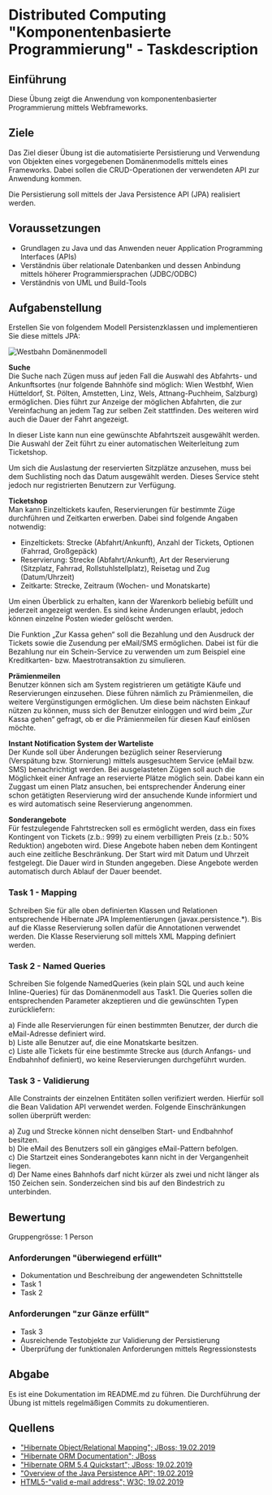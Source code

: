 # Distributed Computing "Komponentenbasierte Programmierung" - Taskdescription

## Einführung
Diese Übung zeigt die Anwendung von komponentenbasierter Programmierung mittels Webframeworks.

## Ziele

Das Ziel dieser Übung ist die automatisierte Persistierung und Verwendung von Objekten eines vorgegebenen Domänenmodells mittels eines Frameworks. Dabei sollen die CRUD-Operationen der verwendeten API zur Anwendung kommen.

Die Persistierung soll mittels der Java Persistence API (JPA) realisiert werden.

## Voraussetzungen

* Grundlagen zu Java und das Anwenden neuer Application Programming Interfaces (APIs)
* Verständnis über relationale Datenbanken und dessen Anbindung mittels höherer Programmiersprachen (JDBC/ODBC)
* Verständnis von UML und Build-Tools

## Aufgabenstellung

Erstellen Sie von folgendem Modell Persistenzklassen und implementieren Sie diese mittels JPA:

![Westbahn Domänenmodell](design/Westbahn.svg)

**Suche**  
Die Suche nach Zügen muss auf jeden Fall die Auswahl des Abfahrts- und Ankunftsortes (nur folgende Bahnhöfe sind möglich: Wien Westbhf, Wien Hütteldorf, St. Pölten, Amstetten, Linz, Wels, Attnang-Puchheim, Salzburg) ermöglichen. Dies führt zur Anzeige der möglichen Abfahrten, die zur Vereinfachung an jedem Tag zur selben Zeit stattfinden. Des weiteren wird auch die Dauer der Fahrt angezeigt.

In dieser Liste kann nun eine gewünschte Abfahrtszeit ausgewählt werden. Die Auswahl der Zeit führt zu einer automatischen Weiterleitung zum Ticketshop.

Um sich die Auslastung der reservierten Sitzplätze anzusehen, muss bei dem Suchlisting noch das Datum ausgewählt werden. Dieses Service steht jedoch nur registrierten Benutzern zur Verfügung.

**Ticketshop**  
Man kann Einzeltickets kaufen, Reservierungen für bestimmte Züge durchführen und Zeitkarten erwerben. Dabei sind folgende Angaben notwendig:

* Einzeltickets: Strecke (Abfahrt/Ankunft), Anzahl der Tickets, Optionen (Fahrrad, Großgepäck)
* Reservierung: Strecke (Abfahrt/Ankunft), Art der Reservierung (Sitzplatz, Fahrrad, Rollstuhlstellplatz), Reisetag und Zug (Datum/Uhrzeit)
* Zeitkarte: Strecke, Zeitraum (Wochen- und Monatskarte)

Um einen Überblick zu erhalten, kann der Warenkorb beliebig befüllt und jederzeit angezeigt werden. Es sind keine Änderungen erlaubt, jedoch können einzelne Posten wieder gelöscht werden.

Die Funktion „Zur Kassa gehen“ soll die Bezahlung und den Ausdruck der Tickets sowie die Zusendung per eMail/SMS ermöglichen. Dabei ist für die Bezahlung nur ein Schein-Service zu verwenden um zum Beispiel eine Kreditkarten- bzw. Maestrotransaktion zu simulieren.

**Prämienmeilen**  
Benutzer können sich am System registrieren um getätigte Käufe und Reservierungen einzusehen. Diese führen nämlich zu Prämienmeilen, die weitere Vergünstigungen ermöglichen. Um diese beim nächsten Einkauf nützen zu können, muss sich der Benutzer einloggen und wird beim „Zur Kassa gehen“ gefragt, ob er die Prämienmeilen für diesen Kauf einlösen möchte.

**Instant Notification System der Warteliste**  
Der Kunde soll über Änderungen bezüglich seiner Reservierung (Verspätung bzw. Stornierung) mittels ausgesuchtem Service (eMail bzw. SMS) benachrichtigt werden. Bei ausgelasteten Zügen soll auch die Möglichkeit einer Anfrage an reservierte Plätze möglich sein. Dabei kann ein Zuggast um einen Platz ansuchen, bei entsprechender Änderung einer schon getätigten Reservierung wird der ansuchende Kunde informiert und es wird automatisch seine Reservierung angenommen.

**Sonderangebote**  
Für festzulegende Fahrtstrecken soll es ermöglicht werden, dass ein fixes Kontingent von Tickets (z.b.: 999) zu einem verbilligten Preis (z.b.: 50% Reduktion) angeboten wird. Diese Angebote haben neben dem Kontingent auch eine zeitliche Beschränkung. Der Start wird mit Datum und Uhrzeit festgelegt. Die Dauer wird in Stunden angegeben. Diese Angebote werden automatisch durch Ablauf der Dauer beendet.

### Task 1 - Mapping
Schreiben Sie für alle oben definierten Klassen und Relationen entsprechende Hibernate JPA Implementierungen (javax.persistence.*). Bis auf die Klasse Reservierung sollen dafür die Annotationen verwendet werden. Die Klasse Reservierung soll mittels XML Mapping definiert werden.

### Task 2 - Named Queries
Schreiben Sie folgende NamedQueries (kein plain SQL und auch keine Inline-Queries) für das Domänenmodell aus Task1. Die Queries sollen die entsprechenden Parameter akzeptieren und die gewünschten Typen zurückliefern:

a) Finde alle Reservierungen für einen bestimmten Benutzer, der durch die eMail-Adresse definiert wird.  
b) Liste alle Benutzer auf, die eine Monatskarte besitzen.  
c) Liste alle Tickets für eine bestimmte Strecke aus (durch Anfangs- und Endbahnhof definiert), wo keine Reservierungen durchgeführt wurden.  

### Task 3 - Validierung
Alle Constraints der einzelnen Entitäten sollen verifiziert werden. Hierfür soll die Bean Validation API verwendet werden. Folgende Einschränkungen sollen überprüft werden:

a) Zug und Strecke können nicht denselben Start- und Endbahnhof besitzen.  
b) Die eMail des Benutzers soll ein gängiges eMail-Pattern befolgen.  
c) Die Startzeit eines Sonderangebotes kann nicht in der Vergangenheit liegen.  
d) Der Name eines Bahnhofs darf nicht kürzer als zwei und nicht länger als 150 Zeichen sein. Sonderzeichen sind bis auf den Bindestrich zu unterbinden.  

## Bewertung

Gruppengrösse: 1 Person
### Anforderungen "überwiegend erfüllt"
* Dokumentation und Beschreibung der angewendeten Schnittstelle
* Task 1
* Task 2
### Anforderungen "zur Gänze erfüllt"
* Task 3
* Ausreichende Testobjekte zur Validierung der Persistierung
* Überprüfung der funktionalen Anforderungen mittels Regressionstests

## Abgabe
Es ist eine Dokumentation im README.md zu führen. Die Durchführung der Übung ist mittels regelmäßigen Commits zu dokumentieren.

## Quellens
* ["Hibernate Object/Relational Mapping"; JBoss; 19.02.2019](http://hibernate.org/orm/)
* ["Hibernate ORM Documentation"; JBoss](http://hibernate.org/orm/documentation/)
* ["Hibernate ORM 5.4 Quickstart"; JBoss; 19.02.2019](http://docs.jboss.org/hibernate/orm/5.4/quickstart/html_single/)
* ["Overview of the Java Persistence API"; 19.02.2019](https://javaee.github.io/tutorial/persistence-intro001.html)
* [HTML5-"valid e-mail address"; W3C; 19.02.2019](https://www.w3.org/TR/2012/CR-html5-20121217/forms.html#valid-e-mail-address)

